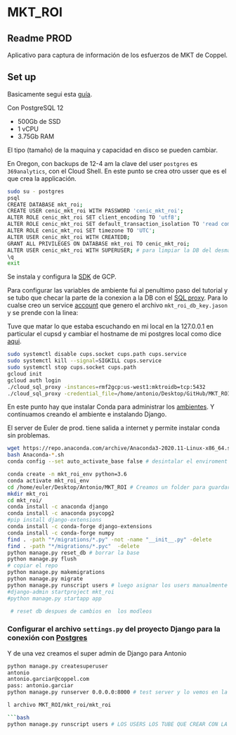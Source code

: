 # MKT_ROI

## Readme PROD 
Aplicativo para captura de información de los esfuerzos de MKT de Coppel. 


## Set up 

Basicamente segui esta [guía](https://codeburst.io/beginners-guide-to-deploying-a-django-postgresql-project-on-google-cloud-s-flexible-app-engine-e3357b601b91). 


Con PostgreSQL 12

-   500Gb de SSD
-   1 vCPU
-   3.75Gb RAM

El tipo (tamaño) de la maquina y capacidad en disco se pueden cambiar.

En Oregon, con backups de 12-4 am la clave del user `postgres` es `369analytics`, con el Cloud Shell.
En este punto se crea otro usser que es el que crea la applicación.

```bash 
sudo su - postgres
psql
CREATE DATABASE mkt_roi;
CREATE USER cenic_mkt_roi WITH PASSWORD 'cenic_mkt_roi';
ALTER ROLE cenic_mkt_roi SET client_encoding TO 'utf8';
ALTER ROLE cenic_mkt_roi SET default_transaction_isolation TO 'read committed';
ALTER ROLE cenic_mkt_roi SET timezone TO 'UTC';
ALTER USER cenic_mkt_roi WITH CREATEDB;
GRANT ALL PRIVILEGES ON DATABASE mkt_roi TO cenic_mkt_roi;
ALTER USER cenic_mkt_roi WITH SUPERUSER; # para limpiar la DB del desmadre que hice con los modelos
\q
exit
```

Se instala y configura la [SDK](https://cloud.google.com/sdk/docs/quickstart#deb) de GCP.

Para configurar las variables de ambiente fui al penultimo paso del tutorial y se tubo que checar la parte de la conexion a la DB con el [SQL proxy](https://cloud.google.com/sql/docs/postgres/sql-proxy). Para lo cualse creo un service [account](https://cloud.google.com/sql/docs/postgres/sql-proxy#create-service-account) que genero el archivo  `mkt_roi_db_key.jason` y se prende con la linea:

Tuve que matar lo que estaba escuchando en mi local en la 127.0.0.1 
en particular el cupsd y cambiar el hostname de mi postgres local como dice [aqui](https://stackoverflow.com/a/64121220/5484791).


```bash 
sudo systemctl disable cups.socket cups.path cups.service
sudo systemctl kill --signal=SIGKILL cups.service
sudo systemctl stop cups.socket cups.path
gcloud init
gcloud auth login
./cloud_sql_proxy -instances=rmf2gcp:us-west1:mktroidb=tcp:5432
./cloud_sql_proxy -credential_file=/home/antonio/Desktop/GitHub/MKT_ROI/mkt_roi/mkt_roi/mkt_roi_db_key.json -instances=rmf2gcp:us-west1:mktroidb=tcp:5432
```  















En este punto hay que instalar Conda para administrar los [ambientes](https://docs.conda.io/projects/conda/en/latest/user-guide/install/linux.html).
Y continuamos creando el ambiente e instalando Django. 

El server de Euler de prod. tiene salida a internet y permite instalar conda sin problemas. 

```bash
wget https://repo.anaconda.com/archive/Anaconda3-2020.11-Linux-x86_64.sh # bajar conda de los repos del desarrollador
bash Anaconda-*.sh
conda config --set auto_activate_base false # desintalar el enviroment base

conda create -n mkt_roi_env python=3.6
conda activate mkt_roi_env 
cd /home/euler/Desktop/Antonio/MKT_ROI # Creamos un folder para guardar el proyecto donde se pueda en PROD
mkdir mkt_roi
cd mkt_roi/
conda install -c anaconda django
conda install -c anaconda psycopg2
#pip install django-extensions
conda install -c conda-forge django-extensions
conda install -c conda-forge numpy
find . -path "*/migrations/*.py" -not -name "__init__.py" -delete
find . -path "*/migrations/*.pyc"  -delete
python manage.py reset_db # borrar la base 
python manage.py flush 
# copiar el repo 
python manage.py makemigrations 
python manage.py migrate 
python manage.py runscript users # luego asignar los users manualmente en la vista dle admin -_-
#django-admin startproject mkt_roi
#python manage.py startapp app

 # reset db despues de cambios en  los modleos 
```

### Configurar el archivo `settings.py` del proyecto Django para la conexión con [Postgres](https://www.digitalocean.com/community/tutorials/how-to-use-postgresql-with-your-django-application-on-ubuntu-14-04)

Y de una vez creamos el super admin de Django para Antonio 

```bash
python manage.py createsuperuser
antonio
antonio.garciar@coppel.com
pass: antonio.garciar
python manage.py runserver 0.0.0.0:8000 # test server y lo vemos en la http://10.26.53.54:8000/admin/

l archivo MKT_ROI/mkt_roi/mkt_roi

```bash
python manage.py runscript users # LOS USERS LOS TUBE QUE CREAR CON LA UI DEL ADMIN












